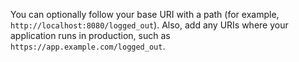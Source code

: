 You can optionally follow your base URI with a path (for example, `http://localhost:8080/logged_out`). Also, add any URIs where your application runs in production, such as `https://app.example.com/logged_out`.
